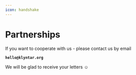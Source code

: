 ```yaml
---
icon: handshake
---
```


# Partnerships

If you want to cooperate with us - please contact us by email&#x20;

**`hello@klyntar.org`**

We will be glad to receive your letters :relaxed:
